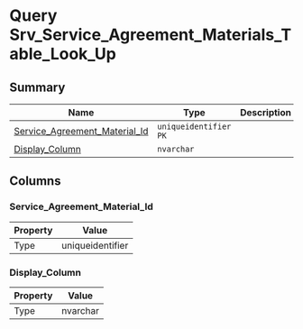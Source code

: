 # Query Srv_Service_Agreement_Materials_Table_Look_Up


## Summary

| Name | Type | Description |
| - | - | --- |
|[Service_Agreement_Material_Id](#service_agreement_material_id)|`uniqueidentifier` `PK`||
|[Display_Column](#display_column)|`nvarchar` ||

## Columns

### Service_Agreement_Material_Id

| Property | Value |
| - | - |
|Type|uniqueidentifier|

### Display_Column

| Property | Value |
| - | - |
|Type|nvarchar|


